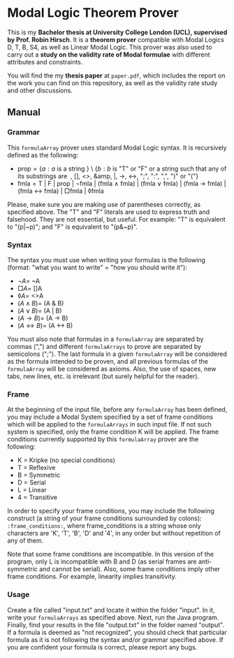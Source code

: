 # Modal Logic Theorem Prover

This is my **Bachelor thesis at University College London (UCL), supervised by Prof. Robin Hirsch**. It is a **theorem prover** compatible with Modal Logics D, T, B, S4, as well as Linear Modal Logic. This prover was also used to carry out a **study on the validity rate of Modal formulae** with different attributes and constraints.

You will find the my **thesis paper** at `paper.pdf`, which includes the report on the work you can find on this repository, as well as the validity rate study and other discussions.

## Manual

### Grammar

This `formulaArray` prover uses standard Modal Logic syntax. It is recursively defined as the following:

- $\text{prop} = \{a : a \text{ is a string }\}$ \\ $\{ b : b \text{ is "T" or "F" or a string such that any of its substrings are ~, [], <>, &amp, |, ->, <->, ";", ":", ",", ")" or "("}\}$
- $\text{fmla} = \text{T | F | prop | ¬fmla | (fmla ∧ fmla) | (fmla ∨ fmla) | (fmla → fmla) | (fmla ↔ fmla) | □fmla | ◊fmla}$

Please, make sure you are making use of parentheses correctly, as specified above.
The "T" and "F" literals are used to express truth and falsehood. They are not essential, but useful. For example: "T" is equivalent to "(p|~p)"; and "F" is equivalent to "(p&~p)".

### Syntax

The syntax you must use when writing your formulas is the following (format: "what you want to write" = "how you should write it"):

 - $¬A =$ ~A
 - $□A =$ []A
 - $◊A =$ <>A
 - $(A ∧ B) =$ (A & B)
 - $(A ∨ B) =$ (A | B)
 - $(A → B) =$ (A -> B)
 - $(A ↔ B) =$ (A <-> B)

You must also note that formulas in a `formulaArray` are separated by commas (",") and different `formulaArrays` to prove are separated by semicolons (";").
The last formula in a given `formulaArray` will be considered as the formula intended to be proven, and all previous formulas of the `formulaArray` will be considered as axioms.
Also, the use of spaces, new tabs, new lines, etc. is irrelevant (but surely helpful for the reader).

### Frame

At the beginning of the input file, before any `formulaArray` has been defined, you may include a Modal System specified by a set of frame conditions which will be applied to the `formulaArrays` in such input file. If not such system is specified, only the frame condition K will be applied.
The frame conditions currently supported by this `formulaArray` prover are the following:

- K = Kripke (no special conditions)
- T = Reflexive
- B = Symmetric
- D = Serial
- L = Linear
- 4 = Transitive

In order to specify your frame conditions, you may include the following construct (a string of your frame conditions surrounded by colons): `:frame_conditions:`, where frame_conditions is a string whose only characters are 'K', 'T', 'B', 'D' and '4', in any order but without repetition of any of them.

Note that some frame conditions are incompatible. In this version of the program, only L is incompatible with B and D (as serial frames are anti-symmetric and cannot be serial). Also, some frame conditions imply other frame conditions. For example, linearity implies transitivity.


### Usage

Create a file called "input.txt" and locate it within the folder "input". In it, write your `formulaArrays` as specified above. Next, run the Java program. Finally, find your results in the file "output.txt" in the folder named "output".
If a formula is deemed as "not recognized", you should check that particular formula as it is not following the syntax and/or grammar specified above. If you are confident your formula is correct, please report any bugs.
